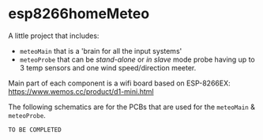 # esp8266homeMeteo

A little project that includes:
* `meteoMain` that is a 'brain for all the input systems'
* `meteoProbe` that can be *stand-alone* or *in slave* mode probe having up to 3 temp sensors and one wind speed/direction meeter.

Main part of each component is a wifi board based on ESP-8266EX: https://www.wemos.cc/product/d1-mini.html

The following schematics are for the PCBs that are used for the `meteoMain` & `meteoProbe`.

`TO BE COMPLETED`

